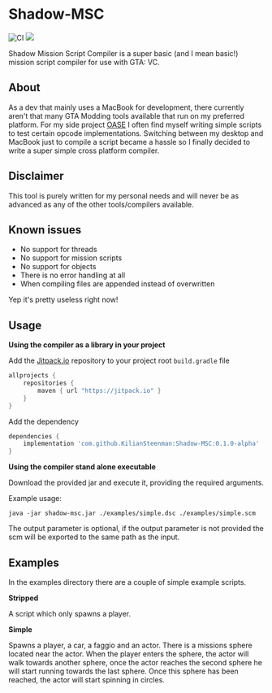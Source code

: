 # Shadow-MSC
![CI](https://github.com/KilianSteenman/Shadow-MSC/workflows/CI/badge.svg?branch=master)
[![](https://jitpack.io/v/KilianSteenman/Shadow-MSC.svg)](https://jitpack.io/#KilianSteenman/Shadow-MSC)

Shadow Mission Script Compiler is a super basic (and I mean basic!) mission script compiler for use with GTA: VC.

## About
As a dev that mainly uses a MacBook for development, there currently aren't that many GTA Modding tools available that run on my preferred platform.
For my side project [OASE](https://www.youtube.com/playlist?list=PLOxyV5A-M9P38WibzT8wnz0Teq9oMzqbU) I often find myself writing simple scripts to test certain opcode implementations. Switching between my desktop and MacBook just to compile a script became a hassle so I finally decided to write a super simple cross platform compiler.

## Disclaimer
This tool is purely written for my personal needs and will never be as advanced as any of the other tools/compilers available.

## Known issues
- No support for threads
- No support for mission scripts
- No support for objects
- There is no error handling at all
- When compiling files are appended instead of overwritten

Yep it's pretty useless right now!

## Usage
**Using the compiler as a library in your project**

Add the [Jitpack.io](www.jitpack.io) repository to your project root `build.gradle` file

```groovy
allprojects {
    repositories {
        maven { url "https://jitpack.io" }
    }
}
```

Add the dependency
```groovy
dependencies {
    implementation 'com.github.KilianSteenman:Shadow-MSC:0.1.0-alpha'
}
```

**Using the compiler stand alone executable**

Download the provided jar and execute it, providing the required arguments.

Example usage:
```
java -jar shadow-msc.jar ./examples/simple.dsc ./examples/simple.scm
```

The output parameter is optional, if the output parameter is not provided the scm will be exported to the same path as the input.


## Examples
In the examples directory there are a couple of simple example scripts.

**Stripped**

A script which only spawns a player.

**Simple**

Spawns a player, a car, a faggio and an actor. There is a missions sphere located near the actor. When the player enters the sphere, the actor will walk towards another sphere, once the actor reaches the second sphere he will start running towards the last sphere. Once this sphere has been reached, the actor will start spinning in circles.